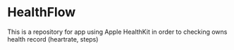 # HealthFlow
This is a repository for app using Apple HealthKit in order to checking owns health record (heartrate, steps) 
